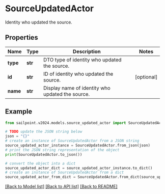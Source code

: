 # SourceUpdatedActor

Identity who updated the source.

## Properties

Name | Type | Description | Notes
------------ | ------------- | ------------- | -------------
**type** | **str** | DTO type of identity who updated the source. | 
**id** | **str** | ID of identity who updated the source. | [optional] 
**name** | **str** | Display name of identity who updated the source. | 

## Example

```python
from sailpoint.v2024.models.source_updated_actor import SourceUpdatedActor

# TODO update the JSON string below
json = "{}"
# create an instance of SourceUpdatedActor from a JSON string
source_updated_actor_instance = SourceUpdatedActor.from_json(json)
# print the JSON string representation of the object
print(SourceUpdatedActor.to_json())

# convert the object into a dict
source_updated_actor_dict = source_updated_actor_instance.to_dict()
# create an instance of SourceUpdatedActor from a dict
source_updated_actor_from_dict = SourceUpdatedActor.from_dict(source_updated_actor_dict)
```
[[Back to Model list]](../README.md#documentation-for-models) [[Back to API list]](../README.md#documentation-for-api-endpoints) [[Back to README]](../README.md)


